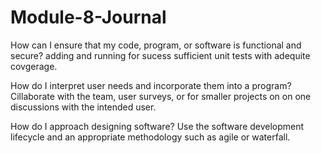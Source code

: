 # Module-8-Journal

How can I ensure that my code, program, or software is functional and secure?
adding and running for sucess sufficient unit tests with adequite covgerage.

How do I interpret user needs and incorporate them into a program?
Cillaborate with the team, user surveys, or for smaller projects on on one discussions with the intended user.

How do I approach designing software?
Use the software development lifecycle and an appropriate methodology such as agile or waterfall. 
